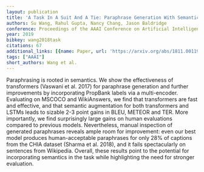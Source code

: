 ```yaml
---
layout: publication
title: 'A Task In A Suit And A Tie: Paraphrase Generation With Semantic Augmentation'
authors: Su Wang, Rahul Gupta, Nancy Chang, Jason Baldridge
conference: Proceedings of the AAAI Conference on Artificial Intelligence
year: 2019
bibkey: wang2018task
citations: 67
additional_links: [{name: Paper, url: 'https://arxiv.org/abs/1811.00119'}]
tags: ["AAAI"]
short_authors: Wang et al.
---
```

Paraphrasing is rooted in semantics. We show the effectiveness of
transformers (Vaswani et al. 2017) for paraphrase generation and further
improvements by incorporating PropBank labels via a multi-encoder. Evaluating
on MSCOCO and WikiAnswers, we find that transformers are fast and effective,
and that semantic augmentation for both transformers and LSTMs leads to sizable
2-3 point gains in BLEU, METEOR and TER. More importantly, we find surprisingly
large gains on human evaluations compared to previous models. Nevertheless,
manual inspection of generated paraphrases reveals ample room for improvement:
even our best model produces human-acceptable paraphrases for only 28% of
captions from the CHIA dataset (Sharma et al. 2018), and it fails spectacularly
on sentences from Wikipedia. Overall, these results point to the potential for
incorporating semantics in the task while highlighting the need for stronger
evaluation.